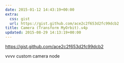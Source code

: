 ```yaml
---
date: 2015-01-12 14:43:19+00:00
extra:
  css: gist
  url: https://gist.github.com/ace2c2f653d2fc99dcb2
title: Camera (Transform MyOrbit).v4p
updated: 2015-08-29 14:13:19+00:00
---
```


<https://gist.github.com/ace2c2f653d2fc99dcb2>

vvvv custom camera node
